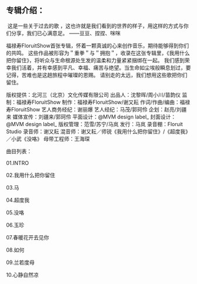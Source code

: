 ## 专辑介绍：
​      这是一些关于过去的歌 ，这也许就是我们看到的世界的样子，用这样的方式与你们分享，我们已心满意足。 ——豆豆、捏捏、咪咪

福禄寿FloruitShow首张专辑，怀着一颗真诚的心来创作音乐，期待能够得到你们的共鸣。
这些作品被形容为＂重拳＂与＂拥抱＂，收录在这张专辑里，《我用什么把你留住》，将听众与生命根源处生发的温柔和力量紧紧捆绑在一起。
我们感到荣幸我们活着，并有幸感到平凡、幸福、痛苦与绝望。当生命如尘埃般瞬息划过，要记得，苦难也是这趟旅程中璀璨的恩赐。
请别走的太远，我们想用这些歌把你们留住。



 版权提供：北河三（北京）文化传媒有限公司
出品人：沈黎晖/周小川/苗韵仪
监制：福禄寿FloruitShow
制作：福禄寿FloruitShow/谢又耘
作词/作曲/编曲：福禄寿FloruitShow
艺人商务经纪：谢丽爆
艺人经纪：马茂/郭珂伶
企划：赵亮/刘疆来
媒体宣传：刘疆来/郭珂伶
平面设计：@MVM design label_
封面设计：@MVM design label_
版权管理：范雪/苏宁/马岚
发行：马岚
录音棚：Floruit Studio
录音师：谢又耘
混音师：谢又耘／师锐《我用什么把你留住》/《超度我》／小武《没咯》
母带工程师：王海琛




曲目列表：

01.INTRO

02.我用什么把你留住

03.马

04.超度我

05.没咯

06.玉珍

07.春暖花开去见你

08.如何

09.兰若度母

10.心静自然凉
